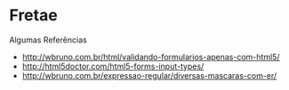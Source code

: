 # Fretae

Algumas Referências

* http://wbruno.com.br/html/validando-formularios-apenas-com-html5/
* http://html5doctor.com/html5-forms-input-types/
* http://wbruno.com.br/expressao-regular/diversas-mascaras-com-er/

